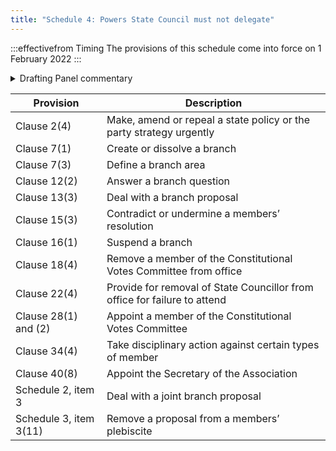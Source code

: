 ```yaml
---
title: "Schedule 4: Powers State Council must not delegate"
---
```


:::effectivefrom Timing
The provisions of this schedule come into force
on 1 February 2022
:::

<details>

<summary>Drafting Panel commentary</summary>

See box under [Part 3](./03-state-council.md). Generally, the State Council can delegate its powers. This is a
list of powers it can only exercise itself.

</details>

<table>
<colgroup>
<col style={{width: "27%"}} />
<col style={{width: "72%"}} />
</colgroup>
<thead>
<tr className="header">
<th><strong>Provision</strong></th>
<th><strong>Description</strong></th>
</tr>
</thead>
<tbody>
<tr className="odd">
<td>Clause 2(4)</td>
<td>Make, amend or repeal a state policy or the party strategy urgently</td>
</tr>
<tr className="even">
<td>Clause 7(1)</td>
<td>Create or dissolve a branch</td>
</tr>
<tr className="odd">
<td>Clause 7(3)</td>
<td>Define a branch area</td>
</tr>
<tr className="even">
<td>Clause 12(2)</td>
<td>Answer a branch question</td>
</tr>
<tr className="odd">
<td>Clause 13(3)</td>
<td>Deal with a branch proposal</td>
</tr>
<tr className="even">
<td>Clause 15(3)</td>
<td>Contradict or undermine a members’ resolution</td>
</tr>
<tr className="odd">
<td>Clause 16(1)</td>
<td>Suspend a branch</td>
</tr>
<tr className="even">
<td>Clause 18(4)</td>
<td>Remove a member of the Constitutional Votes Committee from office</td>
</tr>
<tr className="odd">
<td>Clause 22(4)</td>
<td>Provide for removal of State Councillor from office for failure to attend</td>
</tr>
<tr className="even">
<td>Clause 28(1) and (2)</td>
<td>Appoint a member of the Constitutional Votes Committee</td>
</tr>
<tr className="odd">
<td>Clause 34(4)</td>
<td>Take disciplinary action against certain types of member</td>
</tr>
<tr className="even">
<td>Clause 40(8)</td>
<td>Appoint the Secretary of the Association</td>
</tr>
<tr className="odd">
<td>Schedule 2, item 3</td>
<td>Deal with a joint branch proposal</td>
</tr>
<tr className="even">
<td>Schedule 3, item 3(11)</td>
<td>Remove a proposal from a members’ plebiscite</td>
</tr>
</tbody>
</table>


